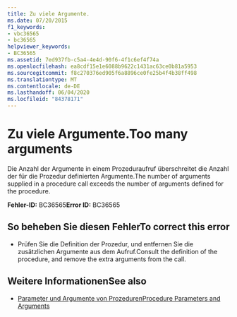 ```yaml
---
title: Zu viele Argumente.
ms.date: 07/20/2015
f1_keywords:
- vbc36565
- bc36565
helpviewer_keywords:
- BC36565
ms.assetid: 7ed937fb-c5a4-4e4d-90f6-4f1c6ef4f74a
ms.openlocfilehash: ea8cdf15e1e6088b9622c1431ac63ce0b81a5953
ms.sourcegitcommit: f8c270376ed905f6a8896ce0fe25b4f4b38ff498
ms.translationtype: MT
ms.contentlocale: de-DE
ms.lasthandoff: 06/04/2020
ms.locfileid: "84378171"
---
```

# <a name="too-many-arguments"></a><span data-ttu-id="a948a-102">Zu viele Argumente.</span><span class="sxs-lookup"><span data-stu-id="a948a-102">Too many arguments</span></span>
<span data-ttu-id="a948a-103">Die Anzahl der Argumente in einem Prozeduraufruf überschreitet die Anzahl der für die Prozedur definierten Argumente.</span><span class="sxs-lookup"><span data-stu-id="a948a-103">The number of arguments supplied in a procedure call exceeds the number of arguments defined for the procedure.</span></span>  
  
 <span data-ttu-id="a948a-104">**Fehler-ID:** BC36565</span><span class="sxs-lookup"><span data-stu-id="a948a-104">**Error ID:** BC36565</span></span>  
  
## <a name="to-correct-this-error"></a><span data-ttu-id="a948a-105">So beheben Sie diesen Fehler</span><span class="sxs-lookup"><span data-stu-id="a948a-105">To correct this error</span></span>  
  
- <span data-ttu-id="a948a-106">Prüfen Sie die Definition der Prozedur, und entfernen Sie die zusätzlichen Argumente aus dem Aufruf.</span><span class="sxs-lookup"><span data-stu-id="a948a-106">Consult the definition of the procedure, and remove the extra arguments from the call.</span></span>  
  
## <a name="see-also"></a><span data-ttu-id="a948a-107">Weitere Informationen</span><span class="sxs-lookup"><span data-stu-id="a948a-107">See also</span></span>

- [<span data-ttu-id="a948a-108">Parameter und Argumente von Prozeduren</span><span class="sxs-lookup"><span data-stu-id="a948a-108">Procedure Parameters and Arguments</span></span>](../programming-guide/language-features/procedures/procedure-parameters-and-arguments.md)
